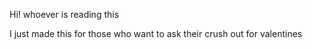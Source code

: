 Hi! whoever is reading this

I just made this for those who want to ask their crush out for valentines 
